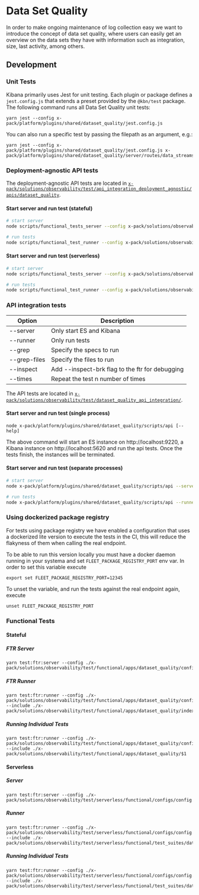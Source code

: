 # Data Set Quality

In order to make ongoing maintenance of log collection easy we want to introduce the concept of data set quality, where users can easily get an overview on the data sets they have with information such as integration, size, last activity, among others.

## Development

### Unit Tests

Kibana primarily uses Jest for unit testing. Each plugin or package defines a `jest.config.js` that extends a preset provided by the `@kbn/test` package. The following command runs all Data Set Quality unit tests:

```
yarn jest --config x-pack/platform/plugins/shared/dataset_quality/jest.config.js
```

You can also run a specific test by passing the filepath as an argument, e.g.:

```
yarn jest --config x-pack/platform/plugins/shared/dataset_quality/jest.config.js x-pack/platform/plugins/shared/dataset_quality/server/routes/data_streams/get_data_streams/get_data_streams.test.ts
```

### Deployment-agnostic API tests

The deployment-agnostic API tests are located in [`x-pack/solutions/observability/test/api_integration_deployment_agnostic/apis/dataset_quality`](/x-pack/solutions/observability/test/api_integration_deployment_agnostic/apis/dataset_quality/).

#### Start server and run test (stateful)

```sh
# start server
node scripts/functional_tests_server --config x-pack/solutions/observability/test/api_integration_deployment_agnostic/ion_deployment_agnostic/configs/stateful/oblt.stateful.config.ts

# run tests
node scripts/functional_test_runner --config x-pack/solutions/observability/test/api_integration_deployment_agnostic/configs/stateful/oblt.stateful.config.ts --include ./x-pack/solutions/observability/test/api_integration_deployment_agnostic/apis/dataset_quality/$
```

#### Start server and run test (serverless)

```sh
# start server
node scripts/functional_tests_server --config x-pack/solutions/observability/test/api_integration_deployment_agnostic/configs/serverless/oblt.serverless.config.ts

# run tests
node scripts/functional_test_runner --config x-pack/solutions/observability/test/api_integration_deployment_agnostic/configs/serverless/oblt.serverless.config.ts --include ./x-pack/solutions/observability/test/api_integration_deployment_agnostic/apis/dataset_quality/$
```

### API integration tests

| Option       | Description                                     |
| ------------ | ----------------------------------------------- |
| --server     | Only start ES and Kibana                        |
| --runner     | Only run tests                                  |
| --grep       | Specify the specs to run                        |
| --grep-files | Specify the files to run                        |
| --inspect    | Add --inspect-brk flag to the ftr for debugging |
| --times      | Repeat the test n number of times               |

The API tests are located in [`x-pack/solutions/observability/test/dataset_quality_api_integration/`](/x-pack/solutions/observability/test/dataset_quality_api_integration/).

#### Start server and run test (single process)

```
node x-pack/platform/plugins/shared/dataset_quality/scripts/api [--help]
```

The above command will start an ES instance on http://localhost:9220, a Kibana instance on http://localhost:5620 and run the api tests.
Once the tests finish, the instances will be terminated.

#### Start server and run test (separate processes)

```sh
# start server
node x-pack/platform/plugins/shared/dataset_quality/scripts/api --server

# run tests
node x-pack/platform/plugins/shared/dataset_quality/scripts/api --runner --grep-files=data_stream_settings.spec.ts
```

### Using dockerized package registry

For tests using package registry we have enabled a configuration that uses a dockerized lite version to execute the tests in the CI, this will reduce the flakyness of them when calling the real endpoint.

To be able to run this version locally you must have a docker daemon running in your systema and set `FLEET_PACKAGE_REGISTRY_PORT` env var. In order to set this variable execute

```
export set FLEET_PACKAGE_REGISTRY_PORT=12345
```

To unset the variable, and run the tests against the real endpoint again, execute

```
unset FLEET_PACKAGE_REGISTRY_PORT
```

### Functional Tests

#### Stateful

##### FTR Server

```
yarn test:ftr:server --config ./x-pack/solutions/observability/test/functional/apps/dataset_quality/config.ts
```

##### FTR Runner

```
yarn test:ftr:runner --config ./x-pack/solutions/observability/test/functional/apps/dataset_quality/config.ts --include ./x-pack/solutions/observability/test/functional/apps/dataset_quality/index.ts
```

##### Running Individual Tests

```
yarn test:ftr:runner --config ./x-pack/solutions/observability/test/functional/apps/dataset_quality/config.ts --include ./x-pack/solutions/observability/test/functional/apps/dataset_quality/$1
```

#### Serverless

##### Server

```
yarn test:ftr:server --config ./x-pack/solutions/observability/test/serverless/functional/configs/config.ts
```

##### Runner

```
yarn test:ftr:runner --config ./x-pack/solutions/observability/test/serverless/functional/configs/config.ts --include ./x-pack/solutions/observability/test/serverless/functional/test_suites/dataset_quality/index.ts
```

##### Running Individual Tests

```
yarn test:ftr:runner --config ./x-pack/solutions/observability/test/serverless/functional/configs/config.ts --include ./x-pack/solutions/observability/test/serverless/functional/test_suites/dataset_quality/$1
```
